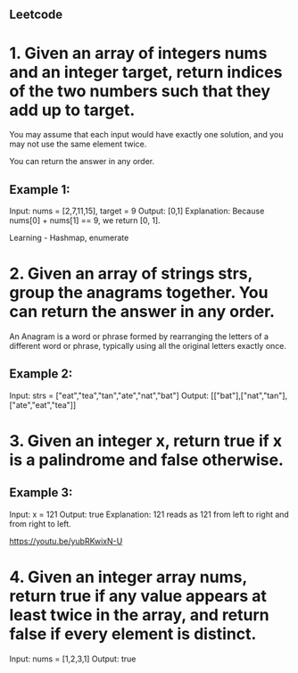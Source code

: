 ## Leetcode

# 1. Given an array of integers nums and an integer target, return indices of the two numbers such that they add up to target.

You may assume that each input would have exactly one solution, and you may not use the same element twice.

You can return the answer in any order.

## Example 1:
Input: nums = [2,7,11,15], target = 9
Output: [0,1]
Explanation: Because nums[0] + nums[1] == 9, we return [0, 1].

Learning - Hashmap, enumerate 

# 2. Given an array of strings strs, group the anagrams together. You can return the answer in any order.

An Anagram is a word or phrase formed by rearranging the letters of a different word or phrase, typically using all the original letters exactly once.

## Example 2: 
Input: strs = ["eat","tea","tan","ate","nat","bat"]
Output: [["bat"],["nat","tan"],["ate","eat","tea"]]

# 3. Given an integer x, return true if x is a palindrome and false otherwise.

## Example 3: 
Input: x = 121
Output: true
Explanation: 121 reads as 121 from left to right and from right to left.

https://youtu.be/yubRKwixN-U 

# 4. Given an integer array nums, return true if any value appears at least twice in the array, and return false if every element is distinct.

Input: nums = [1,2,3,1]
Output: true
